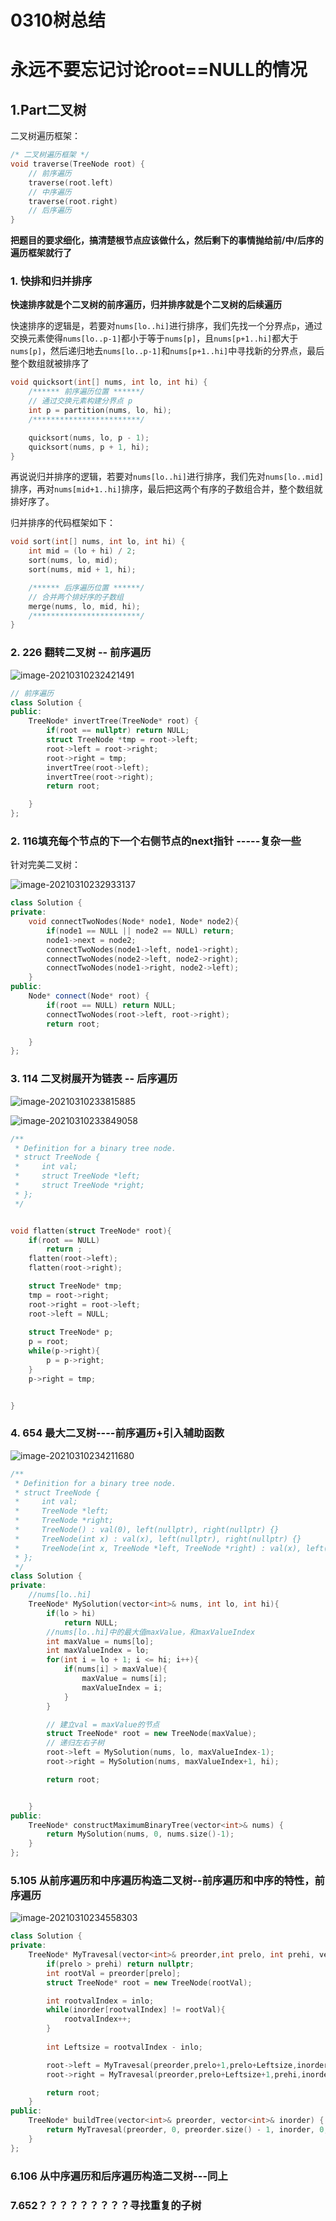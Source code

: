 # 0310树总结

# 永远不要忘记讨论root==NULL的情况

## 1.Part二叉树

二叉树遍历框架：

```c++
/* 二叉树遍历框架 */
void traverse(TreeNode root) {
    // 前序遍历
    traverse(root.left)
    // 中序遍历
    traverse(root.right)
    // 后序遍历
}
```

**把题目的要求细化，搞清楚根节点应该做什么，然后剩下的事情抛给前/中/后序的遍历框架就行了**



### 1. 快排和归并排序

**快速排序就是个二叉树的前序遍历，归并排序就是个二叉树的后续遍历**

快速排序的逻辑是，若要对`nums[lo..hi]`进行排序，我们先找一个分界点`p`，通过交换元素使得`nums[lo..p-1]`都小于等于`nums[p]`，且`nums[p+1..hi]`都大于`nums[p]`，然后递归地去`nums[lo..p-1]`和`nums[p+1..hi]`中寻找新的分界点，最后整个数组就被排序了

```c++
void quicksort(int[] nums, int lo, int hi) {
    /****** 前序遍历位置 ******/
    // 通过交换元素构建分界点 p
    int p = partition(nums, lo, hi);
    /************************/

    quicksort(nums, lo, p - 1);
    quicksort(nums, p + 1, hi);
}
```

再说说归并排序的逻辑，若要对`nums[lo..hi]`进行排序，我们先对`nums[lo..mid]`排序，再对`nums[mid+1..hi]`排序，最后把这两个有序的子数组合并，整个数组就排好序了。

归并排序的代码框架如下：

```c++
void sort(int[] nums, int lo, int hi) {
    int mid = (lo + hi) / 2;
    sort(nums, lo, mid);
    sort(nums, mid + 1, hi);

    /****** 后序遍历位置 ******/
    // 合并两个排好序的子数组
    merge(nums, lo, mid, hi);
    /************************/
}
```



### 2. 226 翻转二叉树 -- 前序遍历

![image-20210310232421491](0310%E6%A0%91%E6%80%BB%E7%BB%93.assets/image-20210310232421491.png)

```c++
// 前序遍历
class Solution {
public:
    TreeNode* invertTree(TreeNode* root) {
        if(root == nullptr) return NULL;
        struct TreeNode *tmp = root->left;
        root->left = root->right;
        root->right = tmp;
        invertTree(root->left);
        invertTree(root->right);
        return root;

    }
};
```

### 2. 116填充每个节点的下一个右侧节点的next指针 -----复杂一些

针对完美二叉树：

![image-20210310232933137](0310%E6%A0%91%E6%80%BB%E7%BB%93.assets/image-20210310232933137.png)

```c++
class Solution {
private:
    void connectTwoNodes(Node* node1, Node* node2){
        if(node1 == NULL || node2 == NULL) return;
        node1->next = node2;
        connectTwoNodes(node1->left, node1->right);
        connectTwoNodes(node2->left, node2->right);
        connectTwoNodes(node1->right, node2->left);
    }
public:
    Node* connect(Node* root) {
        if(root == NULL) return NULL;
        connectTwoNodes(root->left, root->right);
        return root;

    }
};
```

### 3. 114 二叉树展开为链表 -- 后序遍历

![image-20210310233815885](0310%E6%A0%91%E6%80%BB%E7%BB%93.assets/image-20210310233815885.png)

![image-20210310233849058](0310%E6%A0%91%E6%80%BB%E7%BB%93.assets/image-20210310233849058.png)

```c++
/**
 * Definition for a binary tree node.
 * struct TreeNode {
 *     int val;
 *     struct TreeNode *left;
 *     struct TreeNode *right;
 * };
 */


void flatten(struct TreeNode* root){
    if(root == NULL)
        return ;
    flatten(root->left);
    flatten(root->right);

    struct TreeNode* tmp;
    tmp = root->right;
    root->right = root->left;
    root->left = NULL;
    
    struct TreeNode* p;
    p = root;
    while(p->right){
        p = p->right;
    }
    p->right = tmp;


}
```

### 4. 654 最大二叉树----前序遍历+引入辅助函数

![image-20210310234211680](0310%E6%A0%91%E6%80%BB%E7%BB%93.assets/image-20210310234211680.png)

```c++
/**
 * Definition for a binary tree node.
 * struct TreeNode {
 *     int val;
 *     TreeNode *left;
 *     TreeNode *right;
 *     TreeNode() : val(0), left(nullptr), right(nullptr) {}
 *     TreeNode(int x) : val(x), left(nullptr), right(nullptr) {}
 *     TreeNode(int x, TreeNode *left, TreeNode *right) : val(x), left(left), right(right) {}
 * };
 */
class Solution {
private:
    //nums[lo..hi]
    TreeNode* MySolution(vector<int>& nums, int lo, int hi){
        if(lo > hi)
            return NULL;
        //nums[lo..hi]中的最大值maxValue，和maxValueIndex
        int maxValue = nums[lo];
        int maxValueIndex = lo;
        for(int i = lo + 1; i <= hi; i++){
            if(nums[i] > maxValue){
                maxValue = nums[i];
                maxValueIndex = i;
            }
        }

        // 建立val = maxValue的节点
        struct TreeNode* root = new TreeNode(maxValue);
        // 递归左右子树
        root->left = MySolution(nums, lo, maxValueIndex-1);
        root->right = MySolution(nums, maxValueIndex+1, hi);

        return root;


    }
public:
    TreeNode* constructMaximumBinaryTree(vector<int>& nums) {
        return MySolution(nums, 0, nums.size()-1); 
    }
};
```

### 5.105 从前序遍历和中序遍历构造二叉树--前序遍历和中序的特性，前序遍历

![image-20210310234558303](0310%E6%A0%91%E6%80%BB%E7%BB%93.assets/image-20210310234558303.png)

```c++
class Solution {
private:
    TreeNode* MyTravesal(vector<int>& preorder,int prelo, int prehi, vector<int>& inorder, int inlo, int inhi){
        if(prelo > prehi) return nullptr;
        int rootVal = preorder[prelo];
        struct TreeNode* root = new TreeNode(rootVal);

        int rootvalIndex = inlo;
        while(inorder[rootvalIndex] != rootVal){
            rootvalIndex++;
        }
        
        int Leftsize = rootvalIndex - inlo;

        root->left = MyTravesal(preorder,prelo+1,prelo+Leftsize,inorder, inlo, rootvalIndex - 1);
        root->right = MyTravesal(preorder,prelo+Leftsize+1,prehi,inorder,rootvalIndex+1,inhi);

        return root;
    } 
public:
    TreeNode* buildTree(vector<int>& preorder, vector<int>& inorder) {
        return MyTravesal(preorder, 0, preorder.size() - 1, inorder, 0, inorder.size() - 1);
    }
};
```

### 6.106 从中序遍历和后序遍历构造二叉树---同上

### 7.652？？？？？？？？？寻找重复的子树